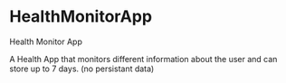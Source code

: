 # HealthMonitorApp
Health Monitor App 

A Health App that monitors different information about the user and can store up to 7 days. (no persistant data)
